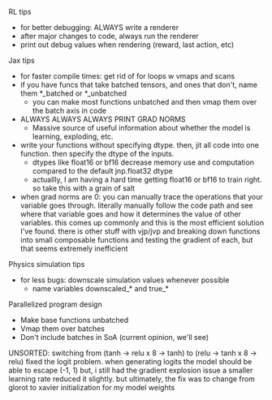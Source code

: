RL tips
- for better debugging: ALWAYS write a renderer
- after major changes to code, always run the renderer
- print out debug values when rendering (reward, last action, etc)

Jax tips
- for faster compile times: get rid of for loops w vmaps and scans
- if you have funcs that take batched tensors, and ones that don't, name them *_batched or *_unbatched
  - you can make most functions unbatched and then vmap them over the batch axis in code
- ALWAYS ALWAYS ALWAYS PRINT GRAD NORMS
  - Massive source of useful information about whether the model is learning, exploding, etc.
- write your functions without specifying dtype. then, jit all code into one function. then specify the dtype of the inputs.
  - dtypes like float16 or bf16 decrease memory use and computation compared to the default jnp.float32 dtype
  - actuallly, I am having a hard time getting float16 or bf16 to train right. so take this with a grain of salt
- when grad norms are 0: you can manually trace the operations that your variable goes through. literally manually follow the code path and see where that variable goes and how it determines the value of other variables. this comes up commonly and this is the most efficient solution I've found. there is other stuff with vjp/jvp and breaking down functions into small composable functions and testing the gradient of each, but that seems extremely inefficient

Physics simulation tips
- for less bugs: downscale simulation values whenever possible
  - name variables downscaled_* and true_*


Parallelized program design
- Make base functions unbatched
- Vmap them over batches
- Don't include batches in SoA (current opinion, we'll see)



UNSORTED:
switching from (tanh -> relu x 8 -> tanh) to (relu -> tanh x 8 -> relu) fixed the logit problem.
when generating logits the model should be able to escape (-1, 1)
but, i still had the gradient explosion issue
a smaller learning rate reduced it slightly. but ultimately, the fix was to change from glorot to xavier initialization for my model weights